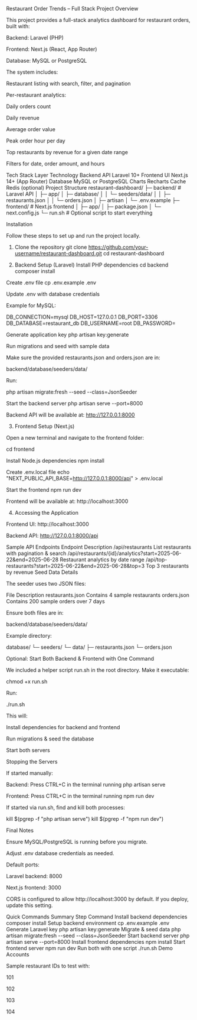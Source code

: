 Restaurant Order Trends – Full Stack Project
Overview

This project provides a full-stack analytics dashboard for restaurant orders, built with:

Backend: Laravel (PHP)

Frontend: Next.js (React, App Router)

Database: MySQL or PostgreSQL

The system includes:

Restaurant listing with search, filter, and pagination

Per-restaurant analytics:

Daily orders count

Daily revenue

Average order value

Peak order hour per day

Top restaurants by revenue for a given date range

Filters for date, order amount, and hours

Tech Stack
Layer	Technology
Backend API	Laravel 10+
Frontend UI	Next.js 14+ (App Router)
Database	MySQL or PostgreSQL
Charts	Recharts
Cache	Redis (optional)
Project Structure
restaurant-dashboard/
├─ backend/               # Laravel API
│  ├─ app/
│  ├─ database/
│  │  └─ seeders/data/
│  │     ├─ restaurants.json
│  │     └─ orders.json
│  ├─ artisan
│  └─ .env.example
├─ frontend/              # Next.js frontend
│  ├─ app/
│  ├─ package.json
│  └─ next.config.js
└─ run.sh                  # Optional script to start everything

Installation

Follow these steps to set up and run the project locally.

1. Clone the repository
git clone https://github.com/your-username/restaurant-dashboard.git
cd restaurant-dashboard

2. Backend Setup (Laravel)
Install PHP dependencies
cd backend
composer install

Create .env file
cp .env.example .env

Update .env with database credentials

Example for MySQL:

DB_CONNECTION=mysql
DB_HOST=127.0.0.1
DB_PORT=3306
DB_DATABASE=restaurant_db
DB_USERNAME=root
DB_PASSWORD=

Generate application key
php artisan key:generate

Run migrations and seed with sample data

Make sure the provided restaurants.json and orders.json are in:

backend/database/seeders/data/


Run:

php artisan migrate:fresh --seed --class=JsonSeeder

Start the backend server
php artisan serve --port=8000


Backend API will be available at:
http://127.0.0.1:8000

3. Frontend Setup (Next.js)

Open a new terminal and navigate to the frontend folder:

cd frontend

Install Node.js dependencies
npm install

Create .env.local file
echo "NEXT_PUBLIC_API_BASE=http://127.0.0.1:8000/api" > .env.local

Start the frontend
npm run dev


Frontend will be available at:
http://localhost:3000

4. Accessing the Application

Frontend UI: http://localhost:3000

Backend API: http://127.0.0.1:8000/api

Sample API Endpoints
Endpoint	Description
/api/restaurants	List restaurants with pagination & search
/api/restaurants/{id}/analytics?start=2025-06-22&end=2025-06-28	Restaurant analytics by date range
/api/top-restaurants?start=2025-06-22&end=2025-06-28&top=3	Top 3 restaurants by revenue
Seed Data Details

The seeder uses two JSON files:

File	Description
restaurants.json	Contains 4 sample restaurants
orders.json	Contains 200 sample orders over 7 days

Ensure both files are in:

backend/database/seeders/data/


Example directory:

database/
└─ seeders/
   └─ data/
      ├─ restaurants.json
      └─ orders.json

Optional: Start Both Backend & Frontend with One Command

We included a helper script run.sh in the root directory.
Make it executable:

chmod +x run.sh


Run:

./run.sh


This will:

Install dependencies for backend and frontend

Run migrations & seed the database

Start both servers

Stopping the Servers

If started manually:

Backend: Press CTRL+C in the terminal running php artisan serve

Frontend: Press CTRL+C in the terminal running npm run dev

If started via run.sh, find and kill both processes:

kill $(pgrep -f "php artisan serve")
kill $(pgrep -f "npm run dev")

Final Notes

Ensure MySQL/PostgreSQL is running before you migrate.

Adjust .env database credentials as needed.

Default ports:

Laravel backend: 8000

Next.js frontend: 3000

CORS is configured to allow http://localhost:3000 by default. If you deploy, update this setting.

Quick Commands Summary
Step	Command
Install backend dependencies	composer install
Setup backend environment	cp .env.example .env
Generate Laravel key	php artisan key:generate
Migrate & seed data	php artisan migrate:fresh --seed --class=JsonSeeder
Start backend server	php artisan serve --port=8000
Install frontend dependencies	npm install
Start frontend server	npm run dev
Run both with one script	./run.sh
Demo Accounts

Sample restaurant IDs to test with:

101

102

103

104
